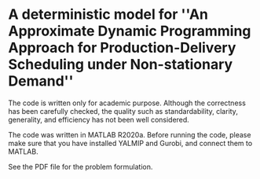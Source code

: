 # A deterministic model for ''An Approximate Dynamic Programming Approach for Production-Delivery Scheduling under Non-stationary Demand''

The code is written only for academic purpose. Although the correctness has been carefully checked, the quality such as standardability, clarity, generality, and efficiency has not been well considered.

The code was written in MATLAB R2020a. Before running the code, please make sure that you have installed YALMIP and Gurobi, and connect them to MATLAB.

See the PDF file for the problem formulation.

